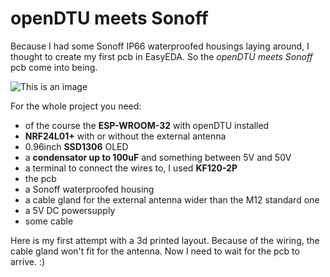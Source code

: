 # openDTU meets Sonoff

Because I had some Sonoff IP66 waterproofed housings laying around, I thought to create my first pcb in EasyEDA. So the *openDTU meets Sonoff* pcb come into being.

![This is an image](https://myoctocat.com/assets/images/base-octocat.svg)

For the whole project you need:
- of the course the **ESP-WROOM-32** with openDTU installed
- **NRF24L01+** with or without the external antenna
- 0.96inch **SSD1306** OLED
- a **condensator up to 100uF** and something between 5V and 50V
- a terminal to connect the wires to, I used **KF120-2P**
- the pcb
- a Sonoff waterproofed housing
- a cable gland for the external antenna wider than the M12 standard one
- a 5V DC powersupply
- some cable

Here is my first attempt with a 3d printed layout. Because of the wiring, the cable gland won't fit for the antenna. Now I need to wait for the pcb to arrive. :)

